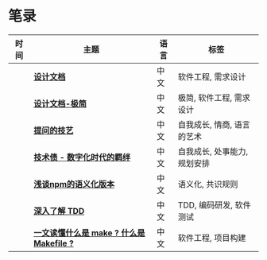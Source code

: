 # 笔录

| 时间 | 主题 | 语言 | 标签 |
| -- | -- | -- | -- |
| <TalkDate date="2024-01-15 23:17:00"/> | [**设计文档**](/notes/design-documentation.html) | 中文 | 软件工程, 需求设计 |
| <TalkDate date="2024-01-18 00:17:00"/> | [**设计文档-极简**](/notes/design-documentation-min.html) | 中文 | 极简, 软件工程, 需求设计 |
| <TalkDate date="2024-01-16 22:45:00"/> | [**提问的技艺**](/notes/how-to-ask-the-right-question.html) | 中文 | 自我成长, 情商, 语言的艺术 |
| <TalkDate date="2024-01-16 22:45:00"/> | [**技术债 - 数字化时代的羁绊**](/notes/poetic-bonds-in-the-digital-age.html) | 中文 | 自我成长, 处事能力, 规划安排 |
| <TalkDate date="2024-02-01 22:49:00"/> | [**浅谈npm的语义化版本**](/notes/npm-semantic-version.html) | 中文 | 语义化, 共识规则 |
| <TalkDate date="2024-06-02 17:40:00"/> | [**深入了解 TDD**](/notes/deep-understanding-of-TDD.html) | 中文 | TDD, 编码研发, 软件测试 |
| <TalkDate date="2024-06-03 21:01:00"/> | [**一文读懂什么是 make ? 什么是 Makefile ?**](/notes/make-and-makefile.html) | 中文 | 软件工程, 项目构建 |
